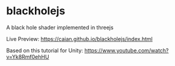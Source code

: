 # blackholejs
A black hole shader implemented in threejs

Live Preview: https://caian.github.io/blackholejs/index.html

Based on this tutorial for Unity: https://www.youtube.com/watch?v=Yk8Rmf0ehHU
